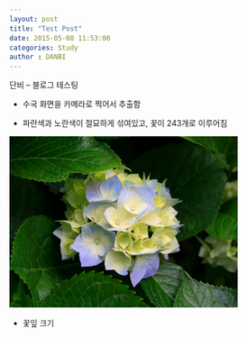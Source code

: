 ```yaml
---
layout: post
title: "Test Post"
date: 2015-05-08 11:53:00
categories: Study
author : DANBI
---
```



단비 – 블로그 테스팅

-   수국 화면을 카메라로 찍어서 추출함

-   파란색과 노란색이 절묘하게 섞여있고, 꽃이 243개로 이루어짐

<img src="/assets/study/test_post_image/image1.jpeg" style="width:4.22191in;height:3.16667in" />

-   꽃잎 크기
